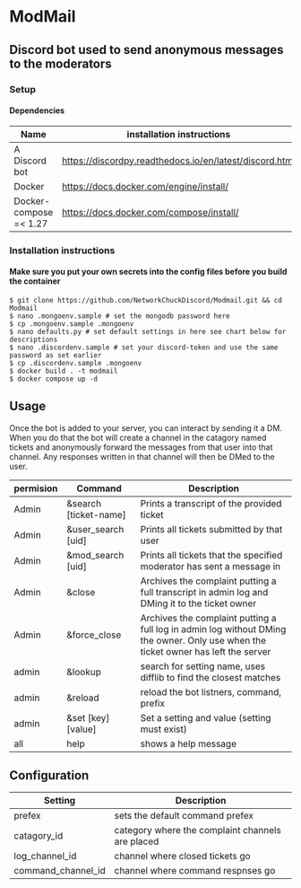 # ModMail
## Discord bot used to send anonymous messages to the moderators

### Setup  
#### Dependencies
| Name| installation instructions | 
| ------------- | -------------------------------------------------------- |  
| A Discord bot |  https://discordpy.readthedocs.io/en/latest/discord.html |
| Docker |  https://docs.docker.com/engine/install/ |
| Docker-compose =< 1.27 |  https://docs.docker.com/compose/install/ | 
 
### Installation instructions
#### Make sure you put your own secrets into the config files before you build the container
```
$ git clone https://github.com/NetworkChuckDiscord/Modmail.git && cd Modmail
$ nano .mongoenv.sample # set the mongodb password here
$ cp .mongoenv.sample .mongoenv
$ nano defaults.py # set default settings in here see chart below for descriptions
$ nano .discordenv.sample # set your discord-token and use the same password as set earlier
$ cp .discordenv.sample .mongoenv
$ docker build . -t modmail
$ docker compose up -d
```

## Usage

Once the bot is added to your server, you can interact by sending it a DM. When you do that the bot will create a channel in the catagory named tickets and anonymously forward the messages from that user into that channel. Any responses written in that channel will then be DMed to the user.

| permision | Command | Description |
|-----------|---------|-------------|
| Admin | &search [ticket-name] | Prints a transcript of the provided ticket |
| Admin | &user_search [uid] | Prints all tickets submitted by that user | 
| Admin | &mod_search [uid] | Prints all tickets that the specified moderator has sent a message in| 
| Admin | &close | Archives the complaint putting a full transcript in admin log and DMing it to the ticket owner |
| Admin | &force_close | Archives the complaint putting a full log in admin log without DMing the owner. Only use when the ticket owner has left the server | 
| admin | &lookup | search for setting name, uses difflib to find the closest matches | 
| admin | &reload | reload the bot listners, command, prefix |
| admin | &set [key] [value] | Set a setting and value (setting must exist)
| all | help | shows a help message |

## Configuration

| Setting | Description |
|---------|-------------|
| prefex | sets the default command prefex
| catagory_id | category where the complaint channels are placed | 
| log_channel_id | channel where closed tickets go | 
| command_channel_id | channel where command respnses go | 
